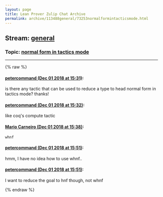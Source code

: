 ```yaml
---
layout: page
title: Lean Prover Zulip Chat Archive 
permalink: archive/113488general/73253normalformintacticsmode.html
---
```


## Stream: [general](index.html)
### Topic: [normal form in tactics mode](73253normalformintacticsmode.html)

---


{% raw %}
#### [ petercommand (Dec 01 2018 at 15:31)](https://leanprover.zulipchat.com/#narrow/stream/113488-general/topic/normal%20form%20in%20tactics%20mode/near/150685526):
is there any tactic that can be used to reduce a type to head normal form in tactics mode? thanks!

#### [ petercommand (Dec 01 2018 at 15:32)](https://leanprover.zulipchat.com/#narrow/stream/113488-general/topic/normal%20form%20in%20tactics%20mode/near/150685572):
like coq's compute tactic

#### [ Mario Carneiro (Dec 01 2018 at 15:38)](https://leanprover.zulipchat.com/#narrow/stream/113488-general/topic/normal%20form%20in%20tactics%20mode/near/150685787):
`whnf`

#### [ petercommand (Dec 01 2018 at 15:51)](https://leanprover.zulipchat.com/#narrow/stream/113488-general/topic/normal%20form%20in%20tactics%20mode/near/150686132):
hmm, I have no idea how to use whnf..

#### [ petercommand (Dec 01 2018 at 15:51)](https://leanprover.zulipchat.com/#narrow/stream/113488-general/topic/normal%20form%20in%20tactics%20mode/near/150686137):
I want to reduce the goal to hnf though, not whnf


{% endraw %}
